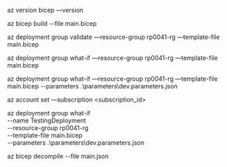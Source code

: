 az version
bicep —version

az bicep build --file main.bicep

az deployment group validate —resource-group rp0041-rg —template-file main.bicep

az deployment group what-if —resource-group rp0041-rg —template-file main.bicep

az deployment group what-if —resource-group rp0041-rg —template-file main.bicep --parameters .\parameters\dev.parameters.json

az account set —subscription <subscription_id>

az deployment group what-if \
  --name TestingDeployment \
  --resource-group rp0041-rg \
  --template-file main.bicep \
  --parameters .\parameters\dev.parameters.json

az bicep decompile --file main.json
 